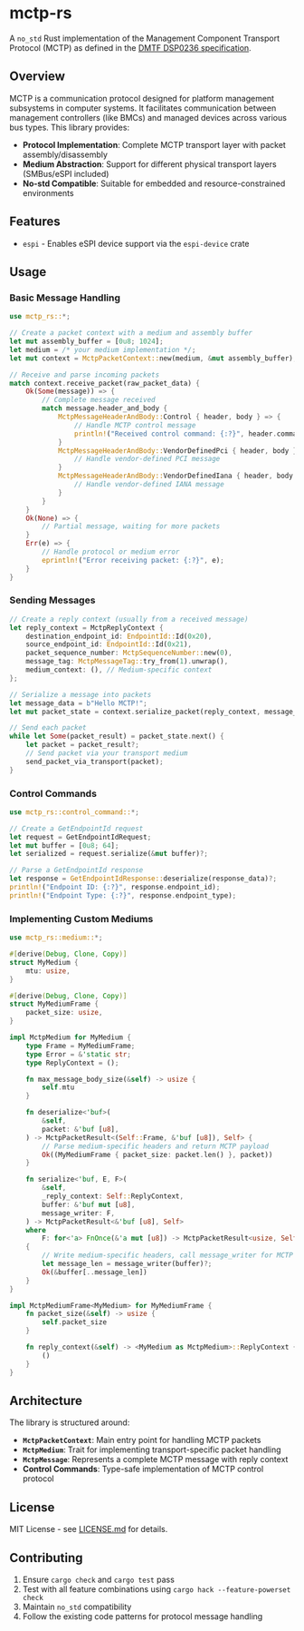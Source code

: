 # mctp-rs

A `no_std` Rust implementation of the Management Component Transport Protocol (MCTP) as defined in the [DMTF DSP0236 specification](https://www.dmtf.org/sites/default/files/standards/documents/DSP0236_1.3.3.pdf).

## Overview

MCTP is a communication protocol designed for platform management subsystems in computer systems. It facilitates communication between management controllers (like BMCs) and managed devices across various bus types. This library provides:

- **Protocol Implementation**: Complete MCTP transport layer with packet assembly/disassembly
- **Medium Abstraction**: Support for different physical transport layers (SMBus/eSPI included)
- **No-std Compatible**: Suitable for embedded and resource-constrained environments

## Features

- `espi` - Enables eSPI device support via the `espi-device` crate

## Usage

### Basic Message Handling

```rust
use mctp_rs::*;

// Create a packet context with a medium and assembly buffer
let mut assembly_buffer = [0u8; 1024];
let medium = /* your medium implementation */;
let mut context = MctpPacketContext::new(medium, &mut assembly_buffer);

// Receive and parse incoming packets
match context.receive_packet(raw_packet_data) {
    Ok(Some(message)) => {
        // Complete message received
        match message.header_and_body {
            MctpMessageHeaderAndBody::Control { header, body } => {
                // Handle MCTP control message
                println!("Received control command: {:?}", header.command_code);
            }
            MctpMessageHeaderAndBody::VendorDefinedPci { header, body } => {
                // Handle vendor-defined PCI message
            }
            MctpMessageHeaderAndBody::VendorDefinedIana { header, body } => {
                // Handle vendor-defined IANA message
            }
        }
    }
    Ok(None) => {
        // Partial message, waiting for more packets
    }
    Err(e) => {
        // Handle protocol or medium error
        eprintln!("Error receiving packet: {:?}", e);
    }
}
```

### Sending Messages

```rust
// Create a reply context (usually from a received message)
let reply_context = MctpReplyContext {
    destination_endpoint_id: EndpointId::Id(0x20),
    source_endpoint_id: EndpointId::Id(0x21),
    packet_sequence_number: MctpSequenceNumber::new(0),
    message_tag: MctpMessageTag::try_from(1).unwrap(),
    medium_context: (), // Medium-specific context
};

// Serialize a message into packets
let message_data = b"Hello MCTP!";
let mut packet_state = context.serialize_packet(reply_context, message_data)?;

// Send each packet
while let Some(packet_result) = packet_state.next() {
    let packet = packet_result?;
    // Send packet via your transport medium
    send_packet_via_transport(packet);
}
```

### Control Commands

```rust
use mctp_rs::control_command::*;

// Create a GetEndpointId request
let request = GetEndpointIdRequest;
let mut buffer = [0u8; 64];
let serialized = request.serialize(&mut buffer)?;

// Parse a GetEndpointId response
let response = GetEndpointIdResponse::deserialize(response_data)?;
println!("Endpoint ID: {:?}", response.endpoint_id);
println!("Endpoint Type: {:?}", response.endpoint_type);
```

### Implementing Custom Mediums

```rust
use mctp_rs::medium::*;

#[derive(Debug, Clone, Copy)]
struct MyMedium {
    mtu: usize,
}

#[derive(Debug, Clone, Copy)]
struct MyMediumFrame {
    packet_size: usize,
}

impl MctpMedium for MyMedium {
    type Frame = MyMediumFrame;
    type Error = &'static str;
    type ReplyContext = ();

    fn max_message_body_size(&self) -> usize {
        self.mtu
    }

    fn deserialize<'buf>(
        &self,
        packet: &'buf [u8],
    ) -> MctpPacketResult<(Self::Frame, &'buf [u8]), Self> {
        // Parse medium-specific headers and return MCTP payload
        Ok((MyMediumFrame { packet_size: packet.len() }, packet))
    }

    fn serialize<'buf, E, F>(
        &self,
        _reply_context: Self::ReplyContext,
        buffer: &'buf mut [u8],
        message_writer: F,
    ) -> MctpPacketResult<&'buf [u8], Self>
    where
        F: for<'a> FnOnce(&'a mut [u8]) -> MctpPacketResult<usize, Self>,
    {
        // Write medium-specific headers, call message_writer for MCTP data
        let message_len = message_writer(buffer)?;
        Ok(&buffer[..message_len])
    }
}

impl MctpMediumFrame<MyMedium> for MyMediumFrame {
    fn packet_size(&self) -> usize {
        self.packet_size
    }

    fn reply_context(&self) -> <MyMedium as MctpMedium>::ReplyContext {
        ()
    }
}
```

## Architecture

The library is structured around:

- **`MctpPacketContext`**: Main entry point for handling MCTP packets
- **`MctpMedium`**: Trait for implementing transport-specific packet handling
- **`MctpMessage`**: Represents a complete MCTP message with reply context
- **Control Commands**: Type-safe implementation of MCTP control protocol


## License

MIT License - see [LICENSE.md](LICENSE.md) for details.

## Contributing

1. Ensure `cargo check` and `cargo test` pass
2. Test with all feature combinations using `cargo hack --feature-powerset check`
3. Maintain `no_std` compatibility
4. Follow the existing code patterns for protocol message handling
